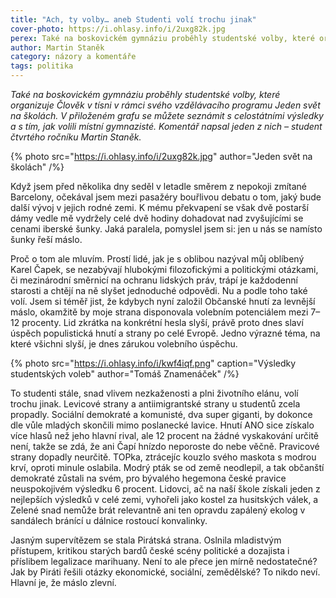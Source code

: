 ```yaml
---
title: "Ach, ty volby… aneb Studenti volí trochu jinak"
cover-photo: https://i.ohlasy.info/i/2uxg82k.jpg
perex: Také na boskovickém gymnáziu proběhly studentské volby, které organizuje Člověk v tísni v rámci svého vzdělávacího programu Jeden svět na školách. Komentář k výsledkům napsal jeden z nich – student čtvrtého ročníku Martin Staněk.
author: Martin Staněk
category: názory a komentáře
tags: politika
---
```


*Také na boskovickém gymnáziu proběhly studentské volby, které organizuje Člověk v tísni v rámci svého vzdělávacího programu Jeden svět na školách. V přiloženém grafu se můžete seznámit s celostátními výsledky a s tím, jak volili místní gymnazisté. Komentář napsal jeden z nich – student čtvrtého ročníku Martin Staněk.*

{% photo src="https://i.ohlasy.info/i/2uxg82k.jpg" author="Jeden svět na školách" /%}

Když jsem před několika dny seděl v letadle směrem z nepokoji zmítané Barcelony, očekával jsem mezi pasažéry bouřlivou debatu o tom, jaký bude další vývoj v jejich rodné zemi. K mému překvapení se však dvě postarší dámy vedle mě vydržely celé dvě hodiny dohadovat nad zvyšujícími se cenami iberské šunky. Jaká paralela, pomyslel jsem si: jen u nás se namísto šunky řeší máslo. 

Proč o tom ale mluvím. Prostí lidé, jak je s oblibou nazýval můj oblíbený Karel Čapek, se nezabývají hlubokými filozofickými a politickými otázkami, či mezinárodní směrnicí na ochranu lidských práv, trápí je každodenní starosti a chtějí na ně slyšet jednoduché odpovědi. Nu a podle toho také volí. Jsem si téměř jist, že kdybych nyní založil Občanské hnutí za levnější máslo, okamžitě by moje strana disponovala volebním potenciálem mezi 7–12 procenty. Lid zkrátka na konkrétní hesla slyší, právě proto dnes slaví úspěch populistická hnutí a strany po celé Evropě. Jedno výrazné téma, na které všichni slyší, je dnes zárukou volebního úspěchu.

{% photo src="https://i.ohlasy.info/i/kwf4iqf.png" caption="Výsledky studentských voleb" author="Tomáš Znamenáček" /%}

To studenti stále, snad vlivem nezkaženosti a plni životního elánu, volí trochu jinak. Levicové strany a antiimigrantské strany u studentů zcela propadly. Sociální demokraté a komunisté, dva super giganti, by dokonce dle vůle mladých skončili mimo poslanecké lavice. Hnutí ANO sice získalo více hlasů než jeho hlavní rival, ale 12 procent na žádné vyskakování určitě není, takže se zdá, že ani Čapí hnízdo neporoste do nebe věčně. Pravicové strany dopadly neurčitě. TOPka, ztrácejíc kouzlo svého maskota s modrou krví, oproti minule oslabila. Modrý pták se od země neodlepil, a tak občanští demokraté zůstali na svém, pro bývalého hegemona české pravice neuspokojivém výsledku 6 procent. Lidovci, ač na naší škole získali jeden z nejlepších výsledků v celé zemi, vyhořeli jako kostel za husitských válek, a Zelené snad nemůže brát relevantně ani ten opravdu zapálený ekolog v sandálech bránící u dálnice rostoucí konvalinky.

Jasným supervítězem se stala Pirátská strana. Oslnila mladistvým přístupem, kritikou starých bardů české scény politické a dozajista i příslibem legalizace marihuany. Není to ale přece jen mírně nedostatečné? Jak by Piráti řešili otázky ekonomické, sociální, zemědělské? To nikdo neví. Hlavní je, že máslo zlevní.
